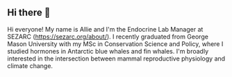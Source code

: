 ## Hi there 👋

Hi everyone! My name is Allie and I'm the Endocrine Lab Manager at SEZARC (https://sezarc.org/about/). I recently graduated from George Mason University with my MSc in Conservation Science and Policy, where I studied hormones in Antarctic blue whales and fin whales. I'm broadly interested in the intersection between mammal reproductive physiology and climate change. 
<!--
**allie-case/allie-case** is a ✨ _special_ ✨ repository because its `README.md` (this file) appears on your GitHub profile.

Here are some ideas to get you started:

- 🔭 I’m currently working on ...
- 🌱 I’m currently learning ...
- 👯 I’m looking to collaborate on ...
- 🤔 I’m looking for help with ...
- 💬 Ask me about ...
- 📫 How to reach me: ...
- 😄 Pronouns: ...
- ⚡ Fun fact: ...
-->

